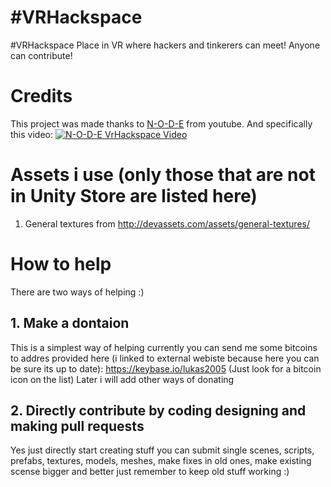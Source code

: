 
# #VRHackspace
#VRHackspace Place in VR where hackers and tinkerers can meet! Anyone can contribute!
# Credits
This project was made thanks to [N-O-D-E](https://www.youtube.com/channel/UCvrLvII5oxSWEMEkszrxXEA) from youtube.
And specifically this video: [![N-O-D-E VrHackspace Video](https://img.youtube.com/vi/QjIHqJ2TKM0/0.jpg)](https://www.youtube.com/watch?v=QjIHqJ2TKM0)
# Assets i use (only those that are not in Unity Store are listed here)
1. General textures from http://devassets.com/assets/general-textures/
# How to help
There are two ways of helping :)
## 1. Make a dontaion
This is a simplest way of helping currently you can send me some bitcoins to addres provided here (i linked to external webiste because here you can be sure its up to date): https://keybase.io/lukas2005 (Just look for a bitcoin icon on the list)
Later i will add other ways of donating
## 2. Directly contribute by coding designing and making pull requests
Yes just directly start creating stuff you can submit single scenes, scripts, prefabs, textures, models, meshes, make fixes in old ones, make existing scense bigger and better just remember to keep old stuff working :)
